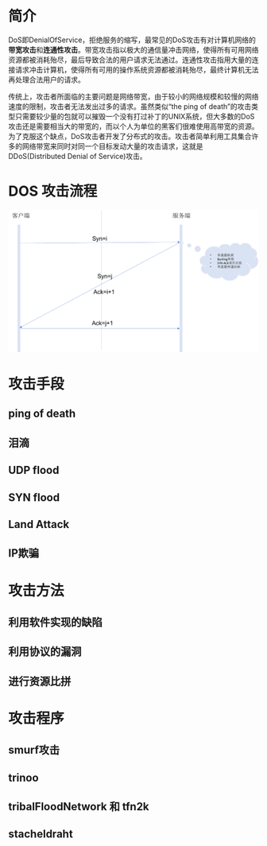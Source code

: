 # 简介

DoS即DenialOfService，拒绝服务的缩写，最常见的DoS攻击有对计算机网络的**带宽攻击**和**连通性攻击**。带宽攻击指以极大的通信量冲击网络，使得所有可用网络资源都被消耗殆尽，最后导致合法的用户请求无法通过。连通性攻击指用大量的连接请求冲击计算机，使得所有可用的操作系统资源都被消耗殆尽，最终计算机无法再处理合法用户的请求。

传统上，攻击者所面临的主要问题是网络带宽，由于较小的网络规模和较慢的网络速度的限制，攻击者无法发出过多的请求。虽然类似“the ping of death”的攻击类型只需要较少量的包就可以摧毁一个没有打过补丁的UNIX系统，但大多数的DoS攻击还是需要相当大的带宽的，而以个人为单位的黑客们很难使用高带宽的资源。为了克服这个缺点，DoS攻击者开发了分布式的攻击。攻击者简单利用工具集合许多的网络带宽来同时对同一个目标发动大量的攻击请求，这就是DDoS(Distributed Denial of Service)攻击。



# DOS 攻击流程

![TCP三次握手](Example_网络攻击/images/Picture3.png)


# 攻击手段

## ping of death 

## 泪滴

## UDP flood

## SYN flood

## Land Attack

## IP欺骗

# 攻击方法

## 利用软件实现的缺陷

## 利用协议的漏洞

## 进行资源比拼


# 攻击程序

## smurf攻击

## trinoo

## tribalFloodNetwork 和 tfn2k

## stacheldraht